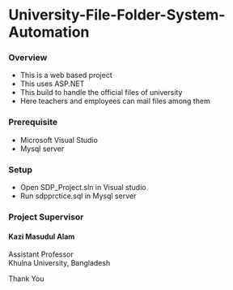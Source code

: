 # University-File-Folder-System-Automation
### Overview
* This is a web based project
* This uses ASP.NET
* This build to handle the official files of university
* Here teachers and employees can mail files among them

### Prerequisite
*  Microsoft Visual Studio
*  Mysql server

### Setup
* Open SDP_Project.sln in Visual studio
* Run sdpprctice.sql in Mysql server

### Project Supervisor
#### Kazi Masudul Alam
  Assistant Professor<br />
  Khulna University, Bangladesh
  
Thank You
